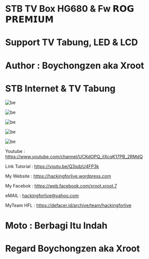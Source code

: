 # STB TV Box HG680 & Fw 𝗥𝗢𝗚 𝗣𝗥𝗘𝗠𝗜𝗨𝗠

# Support TV Tabung, LED & LCD

# Author : Boychongzen aka Xroot

# STB Internet & TV Tabung

![be](https://raw.githubusercontent.com/boychongzen18/STB/main/internet.jpg) 

![be](https://raw.githubusercontent.com/boychongzen18/STB/main/rog.jpg) 

![be](https://raw.githubusercontent.com/boychongzen18/STB/main/sctv.jpg) 

![be](https://raw.githubusercontent.com/boychongzen18/STB/main/yt.jpg) 


![be](https://raw.githubusercontent.com/boychongzen18/STB/main/stb_tv_tabung.jpg) 


Youtube       : https://www.youtube.com/channel/UCKdOPQ_iIXcqK17PB_2RMdQ

Link Tutorial : https://youtu.be/Q3sdzU4FP3k

My Website    : https://hackingforlive.wordpress.com

My Facebok    : https://web.facebook.com/xroot.xroot.7

eMAIL         : hackingforlive@yahoo.com      

MyTeam HFL    : https://defacer.id/archive/team/hackingforlive

# Moto : Berbagi Itu Indah

# Regard Boychongzen aka Xroot


